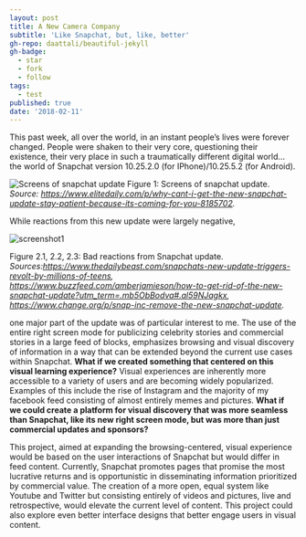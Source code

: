 ```yaml
---
layout: post
title: A New Camera Company
subtitle: 'Like Snapchat, but, like, better'
gh-repo: daattali/beautiful-jekyll
gh-badge:
  - star
  - fork
  - follow
tags:
  - test
published: true
date: '2018-02-11'
---
```

This past week, all over the world, in an instant people’s lives were forever changed. People were shaken to their very core, questioning their existence, their very place in such a traumatically different digital world… the world of Snapchat version 10.25.2.0 (for IPhone)/10.25.5.2 (for Android).


![Screens of snapchat update](https://typeset-beta.imgix.net/uploads/image/2018/2/10/f95f21d7-23ed-4f44-8370-cf1903c41652-snapchat-updates-are-coming-to-you.jpg?w=748&h=448&fit=crop&crop=faces&auto=format&q=70)
Figure 1: Screens of snapchat update. _Source: https://www.elitedaily.com/p/why-cant-i-get-the-new-snapchat-update-stay-patient-because-its-coming-for-you-8185702._

While reactions from this new update were largely negative,

![screenshot1](http://joycemwang.github.com/joycemwang.github.io/ScreenShot2018-02-11atPM9.03.01.png)

Figure 2.1, 2.2, 2.3: Bad reactions from Snapchat update. _Sources:https://www.thedailybeast.com/snapchats-new-update-triggers-revolt-by-millions-of-teens, https://www.buzzfeed.com/amberjamieson/how-to-get-rid-of-the-new-snapchat-update?utm_term=.mb5ObBodva#.al59NJagkx, https://www.change.org/p/snap-inc-remove-the-new-snapchat-update._


one major part of the update was of particular interest to me. The use of the entire right screen mode for publicizing celebrity stories and commercial stories in a large feed of blocks, emphasizes browsing and visual discovery of information in a way that can be extended beyond the current use cases within Snapchat. **What if we created something that centered on this visual learning experience?** Visual experiences are inherently more accessible to a variety of users and are becoming widely popularized. Examples of this include the rise of Instagram and the majority of my facebook feed consisting of almost entirely memes and pictures. **What if we could create a platform for visual discovery that was more seamless than Snapchat, like its new right screen mode, but was more than just commercial updates and sponsors?**

This project, aimed at expanding the browsing-centered, visual experience would be based on the user interactions of Snapchat but would differ in feed content. Currently, Snapchat promotes pages that promise the most lucrative returns and is opportunistic in disseminating information prioritized by commercial value. The creation of a more open, equal system like Youtube and Twitter but consisting entirely of videos and pictures, live and retrospective, would elevate the current level of content. This project could also explore even better interface designs that better engage users in visual content.
